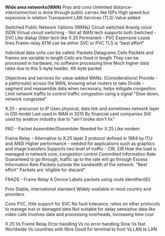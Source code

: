 **Wide area networks(WAN)**
Pros and cons
     Unlimited distance- interconnection is done through public carries like ISPs
     High speed but expensive in relation
     Transparent LAN Services (TLS)
     Value added

Switched Public Network Options (WANs)
     Circuit switched
         Anaolg voice
         ISDN
     Virtual circuit switching - Not all WAN tech supports both
         Switched - SVC
             Like dialup
             Older tech like X.25
         Permanent - PVC
             Expensive
             Lease lines
             Frame-relay
        ATM can be either SVC or PVC
        TLS is "best effort"
         
Individual data units can be called:
    Packets
    Datagrams
    Cells
Packets and frames are variable in length
Cells are fixed in length
     They can be processed in hardware, no software processing time
     Much higher data rates due to this
     5-byte header, 48-byte packet


Objectives and services for value-added WANs. (Considerations)
     Provide - a path(route) across the WAN, knowing what routers to take
     Divide - segment and reassemble data when necessary, helps mitigate congestion
     Limit network traffic to control traffic congestion using a signal "Slow down, network congested"
     
X.25 - precursor to IP
     Uses physical, data link and sometimes network layer in OSI model
     Last used in WAN in 2015
         By financial card companies
     Still used by aviation industry due to "ain't broke don't fix"

PAD - Packet Assembler/Dissembler
     Needed for X.25
     Like modem

Frame Relay - Alternative to X.25 
layer 2 protocol defined in 1984 by ITU and ANSI
     Higher performance - needed for applications such as graphics and image transfers
     Supports two level of traffic - CIR, EIR
     How the load is managed in network core, congestion control
     Committed Information Rate
        Guaranteed to go through, traffic up to the rate will go through
     Excess Information Rate
         Packets outside the bandwidth of the network. "Best effort" Packets are 'eligible for discard"

FRADS - Frame Relay A Device
     Labels packets using route identifier(ID)



Pros
     Stable, international standard
     Widely available in most country and providers

Cons
     PVC, little support for SVC
     No fault tolerance, relies on other protocols to manage lost or damaged data
     Not suitable for delay sensisitve data like video calls
     Involves data and processing overheads, increasing time cost

X.25 Vs Frame Relay
     Error handling Vs no error handling
     Slow Vs fast
     Worldwide Vs countries with fibre
     Good for terminal to host Vs LAN to LAN
     
